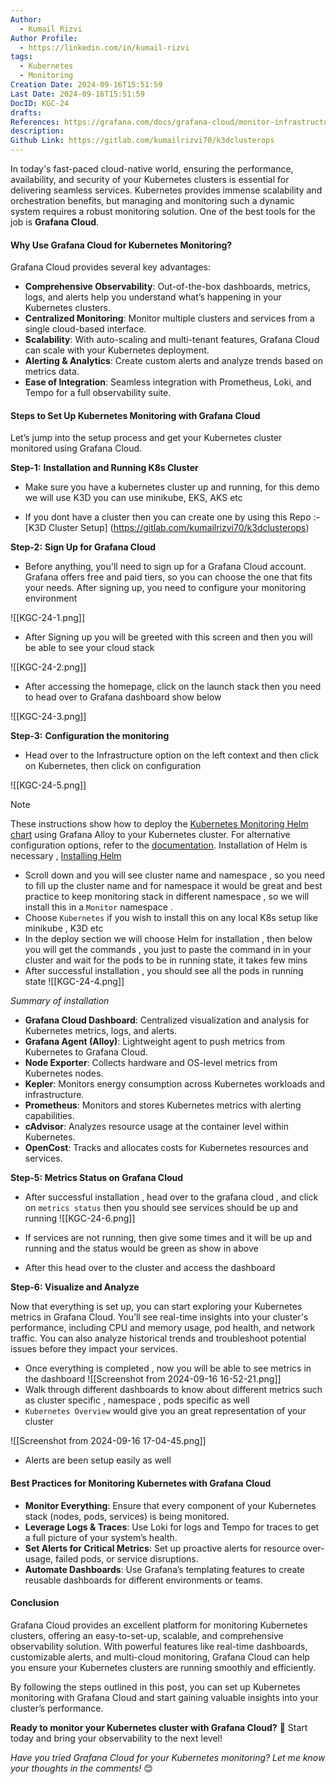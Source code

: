```yaml
---
Author:
  - Kumail Rizvi
Author Profile:
  - https://linkedin.com/in/kumail-rizvi
tags:
  - Kubernetes
  - Monitoring
Creation Date: 2024-09-16T15:51:59
Last Date: 2024-09-16T15:51:59
DocID: KGC-24
drafts: 
References: https://grafana.com/docs/grafana-cloud/monitor-infrastructure/
description: 
Github Link: https://gitlab.com/kumailrizvi70/k3dclusterops
---
```

In today's fast-paced cloud-native world, ensuring the performance, availability, and security of your Kubernetes clusters is essential for delivering seamless services. Kubernetes provides immense scalability and orchestration benefits, but managing and monitoring such a dynamic system requires a robust monitoring solution. One of the best tools for the job is **Grafana Cloud**.

#### Why Use Grafana Cloud for Kubernetes Monitoring?

Grafana Cloud provides several key advantages:

- **Comprehensive Observability**: Out-of-the-box dashboards, metrics, logs, and alerts help you understand what’s happening in your Kubernetes clusters.
- **Centralized Monitoring**: Monitor multiple clusters and services from a single cloud-based interface.
- **Scalability**: With auto-scaling and multi-tenant features, Grafana Cloud can scale with your Kubernetes deployment.
- **Alerting & Analytics**: Create custom alerts and analyze trends based on metrics data.
- **Ease of Integration**: Seamless integration with Prometheus, Loki, and Tempo for a full observability suite.

#### Steps to Set Up Kubernetes Monitoring with Grafana Cloud

Let’s jump into the setup process and get your Kubernetes cluster monitored using Grafana Cloud.

**Step-1:** **Installation and Running K8s Cluster** 

- Make sure you have a kubernetes cluster up and running, for this demo we will use K3D you can use minikube, EKS, AKS etc 

- If you dont have a cluster then you can create one by using this Repo :- [K3D Cluster Setup] (https://gitlab.com/kumailrizvi70/k3dclusterops)

**Step-2:** **Sign Up for Grafana Cloud**

- Before anything, you'll need to sign up for a Grafana Cloud account. Grafana offers free and paid tiers, so you can choose the one that fits your needs. After signing up, you need to configure your monitoring environment 

![[KGC-24-1.png]]

- After Signing up you will be greeted with this screen and then you will be able to see your cloud stack 

 ![[KGC-24-2.png]]
 - After accessing the homepage, click on the launch stack then you need to head over to Grafana dashboard show below

![[KGC-24-3.png]]


**Step-3:** **Configuration the monitoring** 

- Head over to the Infrastructure option on the left context and then click on Kubernetes, then click on configuration 

![[KGC-24-5.png]]
 

> [!NOTE] 
> These instructions show how to deploy the [Kubernetes Monitoring Helm chart](https://grafana.com/docs/grafana-cloud/monitor-infrastructure/kubernetes-monitoring/configuration/helm-chart/) using Grafana Alloy to your Kubernetes cluster. For alternative configuration options, refer to the [documentation](https://grafana.com/docs/grafana-cloud/monitor-infrastructure/kubernetes-monitoring/configuration/configure-infrastructure-manually/).
> Installation of Helm is necessary , [Installing Helm](https://helm.sh/docs/intro/install/) 

- Scroll down and you will see cluster name and namespace , so you need to fill up the cluster name and for namespace it would be great and best practice to keep monitoring stack in different namespace , so we will install this in a `Monitor` namespace .
- Choose `Kubernetes` if you wish to install this on any local K8s setup like minikube , K3D etc 
- In the deploy section we will choose Helm for installation , then below you will get the commands , you just to paste the command in in your cluster and wait for the pods to be in running state, it takes few mins
- After successful installation , you should see all the pods in running state 
![[KGC-24-4.png]]

*Summary of installation*

- **Grafana Cloud Dashboard**: Centralized visualization and analysis for Kubernetes metrics, logs, and alerts.
- **Grafana Agent (Alloy)**: Lightweight agent to push metrics from Kubernetes to Grafana Cloud.
- **Node Exporter**: Collects hardware and OS-level metrics from Kubernetes nodes.
- **Kepler**: Monitors energy consumption across Kubernetes workloads and infrastructure.
- **Prometheus**: Monitors and stores Kubernetes metrics with alerting capabilities.
- **cAdvisor**: Analyzes resource usage at the container level within Kubernetes.
- **OpenCost**: Tracks and allocates costs for Kubernetes resources and services.

**Step-5: Metrics Status on Grafana Cloud**

- After successful installation , head over to the grafana cloud , and click on `metrics status` then you should see services should be up and running
![[KGC-24-6.png]]

- If services are not running, then give some times and it will be up and running and the status would be green as show in above
- After this head over to the cluster and access the dashboard 

**Step-6: Visualize and Analyze**

Now that everything is set up, you can start exploring your Kubernetes metrics in Grafana Cloud. You’ll see real-time insights into your cluster's performance, including CPU and memory usage, pod health, and network traffic. You can also analyze historical trends and troubleshoot potential issues before they impact your services.

- Once everything is completed , now you will be able to see metrics in the dashboard 
  ![[Screenshot from 2024-09-16 16-52-21.png]] 
- Walk through different  dashboards to know about different metrics such as cluster specific , namespace , pods specific as well 
- `Kubernetes Overview` would give you an great representation of your cluster

![[Screenshot from 2024-09-16 17-04-45.png]]

- Alerts are been setup easily as well 
#### **Best Practices for Monitoring Kubernetes with Grafana Cloud**

- **Monitor Everything**: Ensure that every component of your Kubernetes stack (nodes, pods, services) is being monitored.
- **Leverage Logs & Traces**: Use Loki for logs and Tempo for traces to get a full picture of your system’s health.
- **Set Alerts for Critical Metrics**: Set up proactive alerts for resource over-usage, failed pods, or service disruptions.
- **Automate Dashboards**: Use Grafana’s templating features to create reusable dashboards for different environments or teams.

#### **Conclusion**

Grafana Cloud provides an excellent platform for monitoring Kubernetes clusters, offering an easy-to-set-up, scalable, and comprehensive observability solution. With powerful features like real-time dashboards, customizable alerts, and multi-cloud monitoring, Grafana Cloud can help you ensure your Kubernetes clusters are running smoothly and efficiently.

By following the steps outlined in this post, you can set up Kubernetes monitoring with Grafana Cloud and start gaining valuable insights into your cluster’s performance.

**Ready to monitor your Kubernetes cluster with Grafana Cloud?** 🚀 Start today and bring your observability to the next level!

_Have you tried Grafana Cloud for your Kubernetes monitoring? Let me know your thoughts in the comments!_ 😊
